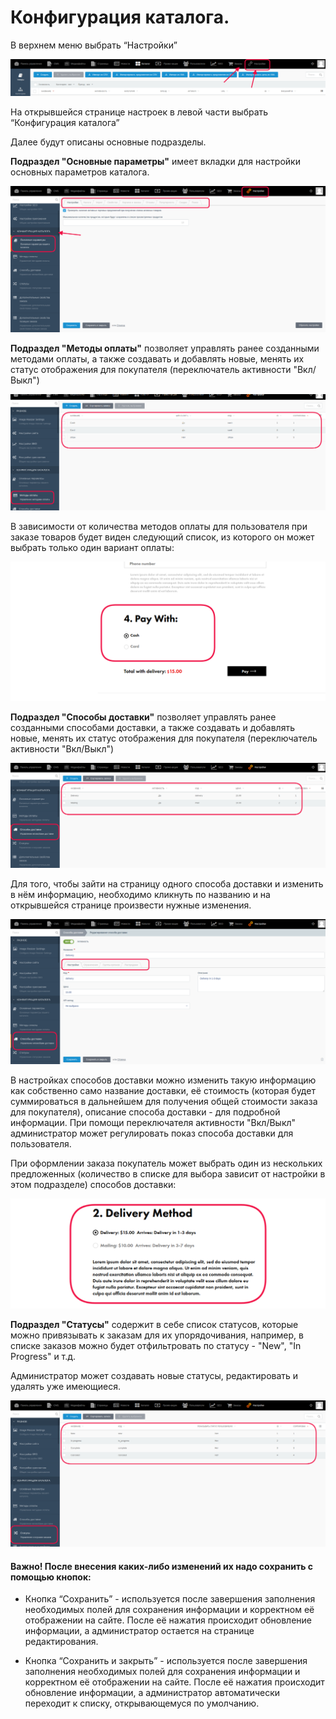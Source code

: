 # Конфигурация каталога.

В верхнем меню выбрать “Настройки”

![Настройки](./../../assets/images/settings-ru.png)


На открывшейся странице настроек в левой части выбрать “Конфигурация каталога”

Далее будут описаны основные подразделы.

**Подраздел "Основные параметры"** имеет вкладки для настройки основных параметров каталога.

![Настройки сайта](./../../assets/images/settings-1-ru.png)


**Подраздел "Методы оплаты"** позволяет управлять ранее созданными методами оплаты, а также создавать и добавлять новые, менять их статус отображения для покупателя (переключатель активности "Вкл/Выкл")

![Методы оплаты](./../../assets/images/cash-ru.png)


В зависимости от количества методов оплаты для пользователя при заказе товаров будет виден следующий список, из которого он может выбрать только один вариант оплаты:

![Методы оплаты для пользователя](./../../assets/images/cash-list-ru.png)


**Подраздел "Способы доставки"** позволяет управлять ранее созданными способами доставки, а также создавать и добавлять новые, менять их статус отображения для покупателя (переключатель активности "Вкл/Выкл")

![Способы доставки](./../../assets/images/delivery-ru.png)


Для того, чтобы зайти на страницу одного способа доставки и изменить в нём информацию, необходимо кликнуть по названию и на открывшейся странице произвести нужные изменения.

![Редактирование способов доставки](./../../assets/images/edit-delivery-ru.png)


В настройках способов доставки можно изменить такую информацию как собственно само название доставки, её стоимость (которая будет суммироваться в дальнейшем для получения общей стоимости заказа для покупателя), описание способа доставки - для подробной информации. При помощи переключателя активности "Вкл/Выкл" администратор может регулировать показ способа доставки для пользователя. 

При оформлении заказа покупатель может выбрать один из нескольких предложенных (количество в списке для выбора зависит от настройки в этом подразделе) способов доставки:

![Способы доставки для пользователя](./../../assets/images/delivery-method-ru.png)


**Подраздел "Статусы"** содержит в себе список статусов, которые можно привязывать к заказам для их упорядочивания, например, в списке заказов можно будет отфильтровать по статусу - "New", "In Progress" и т.д.

Администратор может создавать новые статусы, редактировать и удалять уже имеющиеся.

![Статус заказов](./../../assets/images/status-ru.png)


#### **Важно!** После внесения каких-либо изменений их надо сохранить с помощью кнопок:

* Кнопка “Сохранить” - используется после завершения заполнения необходимых полей для сохранения информации и корректном её отображении на сайте. После её нажатия происходит обновление информации, а администратор остается на странице редактирования.

* Кнопка “Сохранить и закрыть” - используется после завершения заполнения необходимых полей для сохранения информации и корректном её отображении на сайте. После её нажатия происходит обновление информации, а администратор автоматически переходит к списку, открывающемуся по умолчанию.